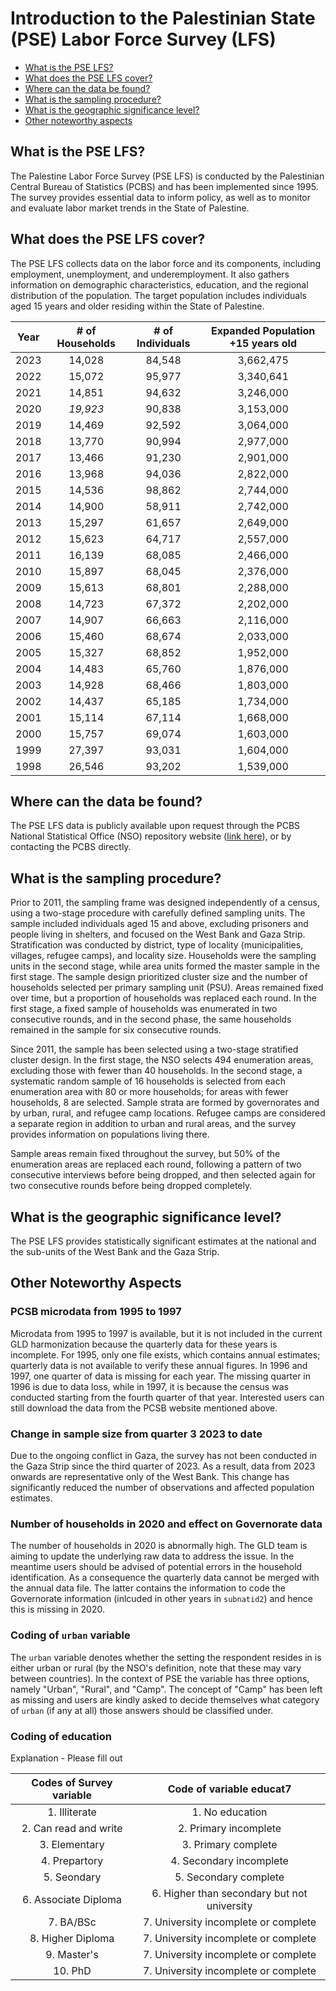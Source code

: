# Introduction to the Palestinian State (PSE) Labor Force Survey (LFS)

- [What is the PSE LFS?](#what-is-the-pse-lfs)
- [What does the PSE LFS cover?](#what-does-the-pse-lfs-cover)
- [Where can the data be found?](#where-can-the-data-be-found)
- [What is the sampling procedure?](#what-is-the-sampling-procedure)
- [What is the geographic significance level?](#what-is-the-geographic-significance-level)
- [Other noteworthy aspects](#other-noteworthy-aspects)

## What is the PSE LFS?

The Palestine Labor Force Survey (PSE LFS) is conducted by the Palestinian Central Bureau of Statistics (PCBS) and has been implemented since 1995. The survey provides essential data to inform policy, as well as to monitor and evaluate labor market trends in the State of Palestine.

## What does the PSE LFS cover?

The PSE LFS collects data on the labor force and its components, including employment, unemployment, and underemployment. It also gathers information on demographic characteristics, education, and the regional distribution of the population. The target population includes individuals aged 15 years and older residing within the State of Palestine.

| **Year** | **# of Households** | **# of Individuals** | **Expanded Population +15 years old** |
| :------: | :-------:           | :-------:            | :-------:               |
| 2023      | 14,028             | 84,548               |  3,662,475              | 
| 2022      | 15,072             | 95,977               |    3,340,641| 
| 2021      | 14,851             | 94,632               |  3,246,000              | 
| 2020      | *19,923*           | 90,838               |  3,153,000              | 
| 2019      | 14,469             | 92,592               |  3,064,000              | 
| 2018      | 13,770             | 90,994               |  2,977,000              | 
| 2017      | 13,466             | 91,230               |  2,901,000              | 
| 2016      | 13,968             | 94,036               |  2,822,000              | 
| 2015      | 14,536             | 98,862               |  2,744,000              | 
| 2014 |   14,900        |   58,911    |  2,742,000        |
| 2013 |   15,297        |   61,657    |   2,649,000        |
| 2012 |   15,623        |   64,717    |   2,557,000       |
| 2011 |   16,139        |   68,085    |   2,466,000        |
| 2010 |   15,897        |   68,045    |   2,376,000      |
| 2009 |   15,613        |   68,801    |   2,288,000        |
| 2008 |   14,723        |   67,372    |   2,202,000 |
| 2007 |   14,907        |   66,663    |   2,116,000   |
| 2006 |   15,460        |   68,674    |   2,033,000        |
| 2005 |   15,327        |   68,852    |    1,952,000        |
| 2004 |   14,483        |   65,760    |    1,876,000       |
| 2003 |   14,928        |   68,466    |    1,803,000       |
| 2002 |   14,437        |   65,185    |    1,734,000        |
| 2001 |   15,114        |   67,114    |    1,668,000        |
| 2000 |   15,757        |   69,074    |    1,603,000        |
| 1999 |   27,397        |   93,031    |    1,604,000        |
| 1998 |   26,546        |   93,202    |    1,539,000        |

## Where can the data be found?

The PSE LFS data is publicly available upon request through the PCBS National Statistical Office (NSO) repository website ([link here](https://www.pcbs.gov.ps/PCBS-Metadata-en-v5.2/index.php/catalog/?page=1&collection%5B%5D=Employment-Unemployment&ps=100)), or by contacting the PCBS directly.

## What is the sampling procedure?

Prior to 2011, the sampling frame was designed independently of a census, using a two-stage procedure with carefully defined sampling units. The sample included individuals aged 15 and above, excluding prisoners and people living in shelters, and focused on the West Bank and Gaza Strip. Stratification was conducted by district, type of locality (municipalities, villages, refugee camps), and locality size. Households were the sampling units in the second stage, while area units formed the master sample in the first stage. The sample design prioritized cluster size and the number of households selected per primary sampling unit (PSU). Areas remained fixed over time, but a proportion of households was replaced each round. In the first stage, a fixed sample of households was enumerated in two consecutive rounds, and in the second phase, the same households remained in the sample for six consecutive rounds.

Since 2011, the sample has been selected using a two-stage stratified cluster design. In the first stage, the NSO selects 494 enumeration areas, excluding those with fewer than 40 households. In the second stage, a systematic random sample of 16 households is selected from each enumeration area with 80 or more households; for areas with fewer households, 8 are selected. Sample strata are formed by governorates and by urban, rural, and refugee camp locations. Refugee camps are considered a separate region in addition to urban and rural areas, and the survey provides information on populations living there.

Sample areas remain fixed throughout the survey, but 50% of the enumeration areas are replaced each round, following a pattern of two consecutive interviews before being dropped, and then selected again for two consecutive rounds before being dropped completely.

## What is the geographic significance level?

The PSE LFS provides statistically significant estimates at the national and the sub-units of the West Bank and the Gaza Strip.

## Other Noteworthy Aspects 

### PCSB microdata from 1995 to 1997
Microdata from 1995 to 1997 is available, but it is not included in the current GLD harmonization because the quarterly data for these years is incomplete. For 1995, only one file exists, which contains annual estimates; quarterly data is not available to verify these annual figures. In 1996 and 1997, one quarter of data is missing for each year. The missing quarter in 1996 is due to data loss, while in 1997, it is because the census was conducted starting from the fourth quarter of that year. Interested users can still download the data from the PCSB website mentioned above.

### Change in sample size from quarter 3 2023 to date

Due to the ongoing conflict in Gaza, the survey has not been conducted in the Gaza Strip since the third quarter of 2023. As a result, data from 2023 onwards are representative only of the West Bank. This change has significantly reduced the number of observations and affected population estimates.

### Number of households in 2020 and effect on Governorate data

The number of households in 2020 is abnormally high. The GLD team is aiming to update the underlying raw data to address the issue. In the meantime users should be advised of potential errors in the household identification. As a consequence the quarterly data cannot be merged with the annual data file. The latter contains the information to code the Governorate information (inlcuded in other years in `subnatid2`) and hence this is missing in 2020.

### Coding of `urban` variable

The `urban` variable denotes whether the setting the respondent resides in is either urban or rural (by the NSO's definition, note that these may vary between countries). In the context of PSE the variable has three options, namely "Urban", "Rural", and "Camp". The concept of "Camp" has been left as missing and users are kindly asked to decide themselves what category of `urban` (if any at all) those answers should be classified under.

### Coding of education

Explanation - Please fill out

| **Codes of Survey variable** | **Code of variable educat7**                 | 
| :------:                     | :-------:                                    | 
| 1. Illiterate                | 1. No education                              |
| 2. Can read and write        | 2. Primary incomplete                        |
| 3. Elementary                | 3. Primary complete                          |
| 4. Prepartory                | 4. Secondary incomplete                      |
| 5. Seondary                  | 5. Secondary complete                        |
| 6. Associate Diploma         | 6. Higher than secondary but not university  |
| 7. BA/BSc                    | 7. University incomplete or complete         |
| 8. Higher Diploma            | 7. University incomplete or complete         |
| 9. Master's                  | 7. University incomplete or complete         |
| 10. PhD                      | 7. University incomplete or complete         |
